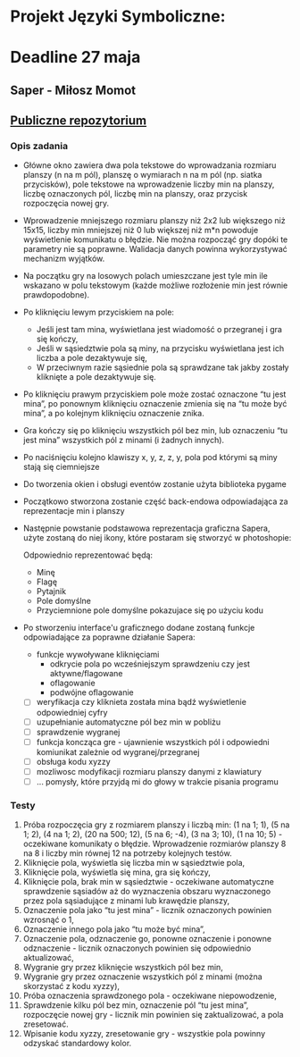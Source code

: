 # Projekt Języki Symboliczne:

# Deadline 27 maja

## Saper - Miłosz Momot

## [Publiczne repozytorium](https://github.com/smasiek/Python-saper-projekt.git)

### Opis zadania
+ Główne okno zawiera dwa pola tekstowe do wprowadzania rozmiaru planszy (n na m
pól), planszę o wymiarach n na m pól (np. siatka przycisków), pole tekstowe na
wprowadzenie liczby min na planszy, liczbę oznaczonych pól, liczbę min na planszy,
oraz przycisk rozpoczęcia nowej gry.

+ Wprowadzenie mniejszego rozmiaru planszy niż 2x2 lub większego niż 15x15, liczby
min mniejszej niż 0 lub większej niż m*n powoduje wyświetlenie komunikatu o
błędzie. Nie można rozpocząć gry dopóki te parametry nie są poprawne. Walidacja
danych powinna wykorzystywać mechanizm wyjątków.

+ Na początku gry na losowych polach umieszczane jest tyle min ile wskazano w polu
tekstowym (każde możliwe rozłożenie min jest równie prawdopodobne).

+ Po kliknięciu lewym przyciskiem na pole:
    + Jeśli jest tam mina, wyświetlana jest wiadomość o przegranej i gra się kończy,
    + Jeśli w sąsiedztwie pola są miny, na przycisku wyświetlana jest ich liczba a pole dezaktywuje się,
    + W przeciwnym razie sąsiednie pola są sprawdzane tak jakby zostały kliknięte a pole dezaktywuje się.

+ Po kliknięciu prawym przyciskiem pole może zostać oznaczone “tu jest mina”, po ponownym kliknięciu oznaczenie zmienia się na “tu może być mina”, a po kolejnym kliknięciu oznaczenie znika.

+ Gra kończy się po kliknięciu wszystkich pól bez min, lub oznaczeniu “tu jest mina” wszystkich pól z minami (i żadnych innych).

+ Po naciśnięciu kolejno klawiszy x, y, z, z, y, pola pod którymi są miny stają się ciemniejsze

+ Do tworzenia okien i obsługi eventów zostanie użyta biblioteka pygame

+ Początkowo stworzona zostanie część back-endowa odpowiadająca za reprezentacje min i planszy

+ Następnie powstanie podstawowa reprezentacja graficzna Sapera,
 użyte zostaną do niej ikony, które postaram się stworzyć w photoshopie:

  Odpowiednio reprezentować będą:
    + Minę
    + Flagę
    + Pytajnik
    + Pole domyślne
    + Przyciemnione pole domyślne pokazujace się po użyciu kodu

+ Po stworzeniu interface'u graficznego dodane zostaną funkcje odpowiadające za poprawne działanie Sapera:
    + funkcje wywoływane kliknięciami
        + odkrycie pola po wcześniejszym sprawdzeniu czy jest aktywne/flagowane
        + oflagowanie
        + podwójne oflagowanie
    - [ ] weryfikacja czy kliknieta została mina bądź wyświetlenie odpowiedniej cyfry 
    - [ ] uzupełnianie automatyczne pól bez min w pobliżu
    - [ ] sprawdzenie wygranej 
    - [ ] funkcja koncząca gre - ujawnienie wszystkich pól i odpowiedni komiunikat zależnie od wygranej/przegranej
    - [ ] obsługa kodu xyzzy
    - [ ] mozliwosc modyfikacji rozmiaru planszy danymi z klawiatury
    - [ ] ... pomysły, które przyjdą mi do głowy w trakcie pisania programu
    
### Testy

1. Próba rozpoczęcia gry z rozmiarem planszy i liczbą min: (1 na 1; 1), (5 na 1; 2), (4 na
1; 2), (20 na 500; 12), (5 na 6; -4), (3 na 3; 10), (1 na 10; 5) - oczekiwane komunikaty
o błędzie. Wprowadzenie rozmiarów planszy 8 na 8 i liczby min równej 12 na
potrzeby kolejnych testów.
2. Kliknięcie pola, wyświetla się liczba min w sąsiedztwie pola,
3. Kliknięcie pola, wyświetla się mina, gra się kończy,
4. Kliknięcie pola, brak min w sąsiedztwie - oczekiwane automatyczne
sprawdzenie sąsiadów aż do wyznaczenia obszaru wyznaczonego przez pola
sąsiadujące z minami lub krawędzie planszy,
5. Oznaczenie pola jako “tu jest mina” - licznik oznaczonych powinien wzrosnąć o 1,
6. Oznaczenie innego pola jako “tu może być mina”,
7. Oznaczenie pola, odznaczenie go, ponowne oznaczenie i ponowne odznaczenie - licznik oznaczonych powinien się odpowiednio aktualizować,
8. Wygranie gry przez kliknięcie wszystkich pól bez min,
9. Wygranie gry przez oznaczenie wszystkich pól z minami (można skorzystać z
kodu xyzzy),
10. Próba oznaczenia sprawdzonego pola - oczekiwane niepowodzenie,
11. Sprawdzenie kilku pól bez min, oznaczenie pól “tu jest mina”, rozpoczęcie nowej gry -
licznik min powinien się zaktualizować, a pola zresetować.
12. Wpisanie kodu xyzzy, zresetowanie gry - wszystkie pola powinny odzyskać
standardowy kolor.

